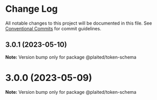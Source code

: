 # Change Log

All notable changes to this project will be documented in this file.
See [Conventional Commits](https://conventionalcommits.org) for commit guidelines.

## 3.0.1 (2023-05-10)

**Note:** Version bump only for package @plaited/token-schema

# 3.0.0 (2023-05-09)

**Note:** Version bump only for package @plaited/token-schema
